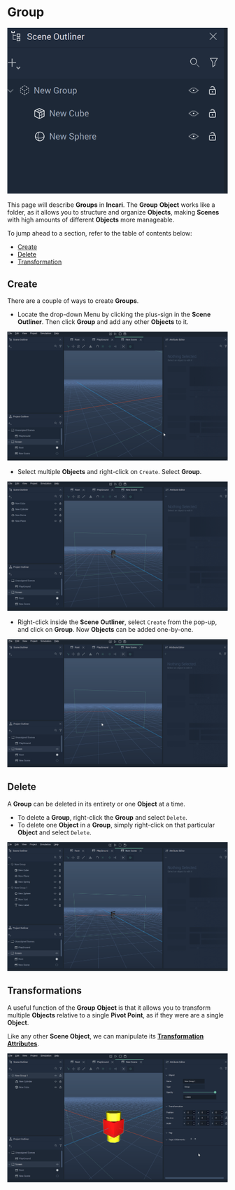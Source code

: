 # Group

![Example of a Group in Incari](../../.gitbook/assets/groupimage120232.png)

This page will describe **Groups** in **Incari**. The **Group** **Object** works like a folder, as it allows you to structure and organize **Objects**, making **Scenes** with high amounts of different **Objects** more manageable.

To jump ahead to a section, refer to the table of contents below:

* [Create](group.md#create)
* [Delete](group.md#delete)
* [Transformation](group.md#transformations)


## Create

There are a couple of ways to create **Groups**. 

* Locate the drop-down Menu by clicking the plus-sign in the **Scene Outliner**. Then click **Group** and add any other **Objects** to it. 

![Creating Groups with the Drop-Down Menu.](../../.gitbook/assets/groupgif120232.gif)

* Select multiple **Objects** and right-click on `Create`. Select **Group**. 

![Creating Groups from Multiple Objects.](../../.gitbook/assets/groupgif220232.gif)

* Right-click inside the **Scene** **Outliner**, select `Create` from the pop-up, and click on **Group**. Now **Objects** can be added one-by-one.

![Creating a Group and Adding Objects.](../../.gitbook/assets/groupgif320232.gif)

## Delete

A **Group** can be deleted in its entirety or one **Object** at a time. 

* To delete a **Group**, right-click the **Group** and select `Delete`.
* To delete one **Object** in a **Group**, simply right-click on that particular **Object** and select `Delete`. 

![Deleting a Group or Part of a Group.](../../.gitbook/assets/groupgif420232.gif)


## Transformations

A useful function of the **Group** **Object** is that it allows you to transform multiple **Objects** relative to a single **Pivot Point**, as if they were are a single **Object**.

Like any other **Scene Object**, we can manipulate its [**Transformation Attributes**](../attributes/common-attributes/transformation/README.md).

![Transformations with a Group Object.](../../.gitbook/assets/groupgif520232.gif)